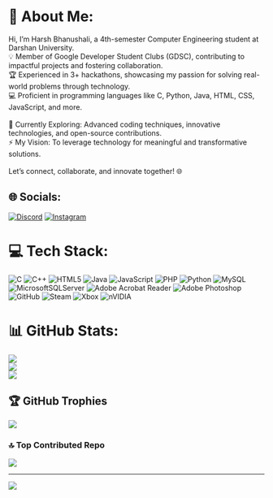 # 💫 About Me:
Hi, I’m Harsh Bhanushali, a 4th-semester Computer Engineering student at Darshan University.<br>💡 Member of Google Developer Student Clubs (GDSC), contributing to impactful projects and fostering collaboration.<br>🏆 Experienced in 3+ hackathons, showcasing my passion for solving real-world problems through technology.<br>💻 Proficient in programming languages like C, Python, Java, HTML, CSS, JavaScript, and more.<br><br>🌱 Currently Exploring: Advanced coding techniques, innovative technologies, and open-source contributions.<br>⚡ My Vision: To leverage technology for meaningful and transformative solutions.<br><br>Let’s connect, collaborate, and innovate together! 🌐


## 🌐 Socials:
[![Discord](https://img.shields.io/badge/Discord-%237289DA.svg?logo=discord&logoColor=white)](https://discord.gg/https://discord.gg/P7K2f2s33H) [![Instagram](https://img.shields.io/badge/Instagram-%23E4405F.svg?logo=Instagram&logoColor=white)](https://instagram.com/harsh_bhanushali0) 

# 💻 Tech Stack:
![C](https://img.shields.io/badge/c-%2300599C.svg?style=plastic&logo=c&logoColor=white) ![C++](https://img.shields.io/badge/c++-%2300599C.svg?style=plastic&logo=c%2B%2B&logoColor=white) ![HTML5](https://img.shields.io/badge/html5-%23E34F26.svg?style=plastic&logo=html5&logoColor=white) ![Java](https://img.shields.io/badge/java-%23ED8B00.svg?style=plastic&logo=openjdk&logoColor=white) ![JavaScript](https://img.shields.io/badge/javascript-%23323330.svg?style=plastic&logo=javascript&logoColor=%23F7DF1E) ![PHP](https://img.shields.io/badge/php-%23777BB4.svg?style=plastic&logo=php&logoColor=white) ![Python](https://img.shields.io/badge/python-3670A0?style=plastic&logo=python&logoColor=ffdd54) ![MySQL](https://img.shields.io/badge/mysql-4479A1.svg?style=plastic&logo=mysql&logoColor=white) ![MicrosoftSQLServer](https://img.shields.io/badge/Microsoft%20SQL%20Server-CC2927?style=plastic&logo=microsoft%20sql%20server&logoColor=white) ![Adobe Acrobat Reader](https://img.shields.io/badge/Adobe%20Acrobat%20Reader-EC1C24.svg?style=plastic&logo=Adobe%20Acrobat%20Reader&logoColor=white) ![Adobe Photoshop](https://img.shields.io/badge/adobe%20photoshop-%2331A8FF.svg?style=plastic&logo=adobe%20photoshop&logoColor=white) ![GitHub](https://img.shields.io/badge/github-%23121011.svg?style=plastic&logo=github&logoColor=white) ![Steam](https://img.shields.io/badge/steam-%23000000.svg?style=plastic&logo=steam&logoColor=white) ![Xbox](https://img.shields.io/badge/xbox-%23107C10.svg?style=plastic&logo=xbox&logoColor=white) ![nVIDIA](https://img.shields.io/badge/nVIDIA-%2376B900.svg?style=plastic&logo=nVIDIA&logoColor=white)
# 📊 GitHub Stats:
![](https://github-readme-stats.vercel.app/api?username=HarshBhanushali07&theme=onedark&hide_border=false&include_all_commits=true&count_private=true)<br/>
![](https://github-readme-streak-stats.herokuapp.com/?user=HarshBhanushali07&theme=onedark&hide_border=false)<br/>
![](https://github-readme-stats.vercel.app/api/top-langs/?username=HarshBhanushali07&theme=onedark&hide_border=false&include_all_commits=true&count_private=true&layout=compact)

## 🏆 GitHub Trophies
![](https://github-profile-trophy.vercel.app/?username=HarshBhanushali07&theme=radical&no-frame=false&no-bg=false&margin-w=4)

### 🔝 Top Contributed Repo
![](https://github-contributor-stats.vercel.app/api?username=HarshBhanushali07&limit=5&theme=radical&combine_all_yearly_contributions=true)

---
[![](https://visitcount.itsvg.in/api?id=HarshBhanushali07&icon=7&color=1)](https://visitcount.itsvg.in)

